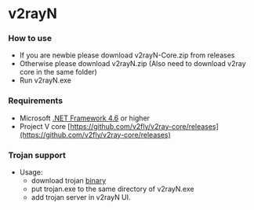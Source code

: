 # v2rayN

### How to use
- If you are newbie please download v2rayN-Core.zip from releases
- Otherwise please download v2rayN.zip (Also need to download v2ray core in the same folder)
- Run v2rayN.exe

### Requirements  
- Microsoft [.NET Framework 4.6](https://docs.microsoft.com/zh-cn/dotnet/framework/install/guide-for-developers) or higher
- Project V core [https://github.com/v2fly/v2ray-core/releases](https://github.com/v2fly/v2ray-core/releases)


### Trojan support
 - Usage: 
   - download trojan [binary](https://github.com/trojan-gfw/trojan/releases)
   - put trojan.exe to the same directory of v2rayN.exe
   - add trojan server in v2rayN UI.
